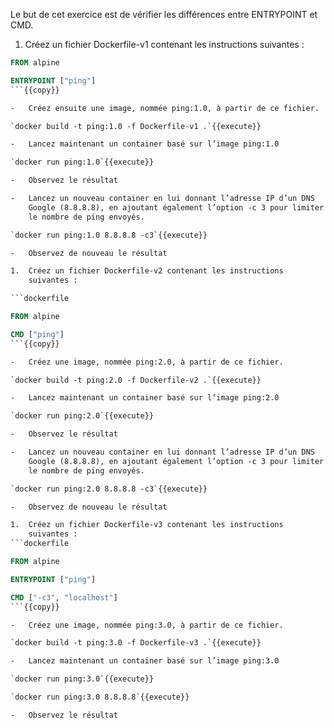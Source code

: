 Le but de cet exercice est de vérifier les différences entre ENTRYPOINT
et CMD.

1.  Créez un fichier Dockerfile-v1 contenant les instructions
    suivantes :

```dockerfile
FROM alpine

ENTRYPOINT ["ping"]
```{{copy}}

-   Créez ensuite une image, nommée ping:1.0, à partir de ce fichier.

`docker build -t ping:1.0 -f Dockerfile-v1 .`{{execute}}

-   Lancez maintenant un container basé sur l’image ping:1.0

`docker run ping:1.0`{{execute}}

-   Observez le résultat

-   Lancez un nouveau container en lui donnant l’adresse IP d’un DNS
    Google (8.8.8.8), en ajoutant également l’option -c 3 pour limiter
    le nombre de ping envoyés.

`docker run ping:1.0 8.8.8.8 -c3`{{execute}}

-   Observez de nouveau le résultat

1.  Créez un fichier Dockerfile-v2 contenant les instructions
    suivantes :

```dockerfile

FROM alpine

CMD ["ping"]
```{{copy}}

-   Créez une image, nommée ping:2.0, à partir de ce fichier.

`docker build -t ping:2.0 -f Dockerfile-v2 .`{{execute}}

-   Lancez maintenant un container basé sur l’image ping:2.0

`docker run ping:2.0`{{execute}}

-   Observez le résultat

-   Lancez un nouveau container en lui donnant l’adresse IP d’un DNS
    Google (8.8.8.8), en ajoutant également l’option -c 3 pour limiter
    le nombre de ping envoyés.

`docker run ping:2.0 8.8.8.8 -c3`{{execute}}

-   Observez de nouveau le résultat

1.  Créez un fichier Dockerfile-v3 contenant les instructions
    suivantes :
```dockerfile

FROM alpine

ENTRYPOINT ["ping"]

CMD ["-c3", "localhost"]
```{{copy}}

-   Créez une image, nommée ping:3.0, à partir de ce fichier.

`docker build -t ping:3.0 -f Dockerfile-v3 .`{{execute}}

-   Lancez maintenant un container basé sur l’image ping:3.0

`docker run ping:3.0`{{execute}}

`docker run ping:3.0 8.8.8.8`{{execute}}

-   Observez le résultat
